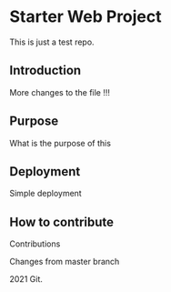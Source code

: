 # Starter Web Project
This is just a test repo.

## Introduction
More changes to the file  !!!

## Purpose
What is the purpose of this
## Deployment
Simple deployment 
## How to contribute
Contributions

Changes from master branch

2021 Git.